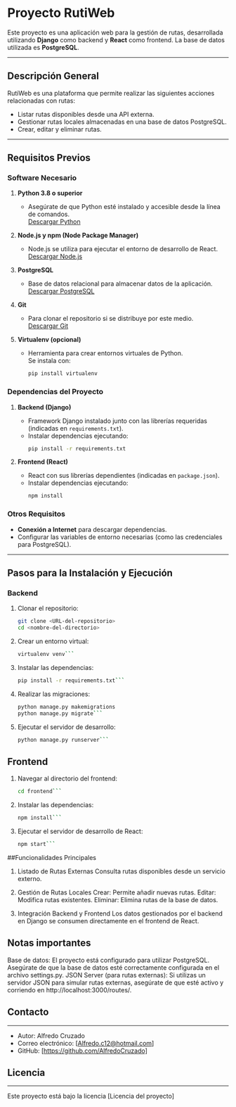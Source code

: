 # Proyecto RutiWeb

Este proyecto es una aplicación web para la gestión de rutas, desarrollada utilizando **Django** como backend y **React** como frontend. La base de datos utilizada es **PostgreSQL**.

---

## **Descripción General**
RutiWeb es una plataforma que permite realizar las siguientes acciones relacionadas con rutas:
- Listar rutas disponibles desde una API externa.
- Gestionar rutas locales almacenadas en una base de datos PostgreSQL.
- Crear, editar y eliminar rutas.

---

## **Requisitos Previos**

### **Software Necesario**
1. **Python 3.8 o superior**  
   - Asegúrate de que Python esté instalado y accesible desde la línea de comandos.  
   [Descargar Python](https://www.python.org/downloads/)

2. **Node.js y npm (Node Package Manager)**  
   - Node.js se utiliza para ejecutar el entorno de desarrollo de React.  
   [Descargar Node.js](https://nodejs.org/)

3. **PostgreSQL**  
   - Base de datos relacional para almacenar datos de la aplicación.  
   [Descargar PostgreSQL](https://www.postgresql.org/download/)

4. **Git**  
   - Para clonar el repositorio si se distribuye por este medio.  
   [Descargar Git](https://git-scm.com/)

5. **Virtualenv (opcional)**  
   - Herramienta para crear entornos virtuales de Python.  
   Se instala con:
     ```bash
     pip install virtualenv
     ```

### **Dependencias del Proyecto**
1. **Backend (Django)**  
   - Framework Django instalado junto con las librerías requeridas (indicadas en `requirements.txt`).  
   - Instalar dependencias ejecutando:  
     ```bash
     pip install -r requirements.txt
     ```

2. **Frontend (React)**  
   - React con sus librerías dependientes (indicadas en `package.json`).  
   - Instalar dependencias ejecutando:  
     ```bash
     npm install
     ```

### **Otros Requisitos**
- **Conexión a Internet** para descargar dependencias.
- Configurar las variables de entorno necesarias (como las credenciales para PostgreSQL).

---

## **Pasos para la Instalación y Ejecución**

### **Backend**
1. Clonar el repositorio:
   ```bash
   git clone <URL-del-repositorio>
   cd <nombre-del-directorio>
   
2. Crear un entorno virtual:
   ```bash
   virtualenv venv```
   
4. Instalar las dependencias:
   ```bash
   pip install -r requirements.txt```

6. Realizar las migraciones:
   ```bash
   python manage.py makemigrations
   python manage.py migrate```

8. Ejecutar el servidor de desarrollo:
   ```bash
   python manage.py runserver```

## **Frontend**
1. Navegar al directorio del frontend:
   ```bash
   cd frontend```

3. Instalar las dependencias:
   ```bash
   npm install```
   
5. Ejecutar el servidor de desarrollo de React:
   ```bash
   npm start```
   
##Funcionalidades Principales

1. Listado de Rutas Externas
    Consulta rutas disponibles desde un servicio externo.
   
3. Gestión de Rutas Locales
    Crear: Permite añadir nuevas rutas.
    Editar: Modifica rutas existentes.
    Eliminar: Elimina rutas de la base de datos.
   
4. Integración Backend y Frontend
   Los datos gestionados por el backend en Django se consumen directamente en el frontend de React.


## Notas importantes
Base de datos: El proyecto está configurado para utilizar PostgreSQL. Asegúrate de que la base de datos esté correctamente configurada en el archivo settings.py.
JSON Server (para rutas externas): Si utilizas un servidor JSON para simular rutas externas, asegúrate de que esté activo y corriendo en http://localhost:3000/routes/.

## Contacto
------------

* Autor: Alfredo Cruzado
* Correo electrónico: [Alfredo.c12@hotmail.com]
* GitHub: [https://github.com/AlfredoCruzado]

## Licencia
------------

Este proyecto está bajo la licencia [Licencia del proyecto]
